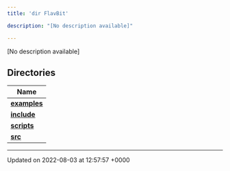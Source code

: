 ```yaml
---
title: 'dir FlavBit'

description: "[No description available]"

---
```







[No description available]

## Directories

| Name           |
| -------------- |
| **[examples](/documentation/code/main/files/dir_ceac9c226c06f2d8cc942a91d8761014/#dir-examples)**  |
| **[include](/documentation/code/main/files/dir_6718e6f775867ee8f236c973530b25fa/#dir-include)**  |
| **[scripts](/documentation/code/main/files/dir_a067623e4190754646e2c6911441325d/#dir-scripts)**  |
| **[src](/documentation/code/main/files/dir_94152b36e2a6900319663d0a0512906c/#dir-src)**  |






-------------------------------

Updated on 2022-08-03 at 12:57:57 +0000
